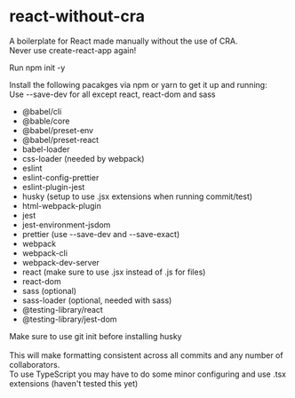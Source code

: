 # react-without-cra

A boilerplate for React made manually without the use of CRA.<br>
Never use create-react-app again!

Run npm init -y

Install the following pacakges via npm or yarn to get it up and running:<br>
Use --save-dev for all except react, react-dom and sass
- @babel/cli
- @bable/core
- @babel/preset-env
- @babel/preset-react
- babel-loader
- css-loader (needed by webpack)
- eslint
- eslint-config-prettier
- eslint-plugin-jest
- husky (setup to use .jsx extensions when running commit/test)
- html-webpack-plugin
- jest
- jest-environment-jsdom
- prettier (use --save-dev and --save-exact)
- webpack 
- webpack-cli 
- webpack-dev-server
- react (make sure to use .jsx instead of .js for files)
- react-dom 
- sass (optional)
- sass-loader (optional, needed with sass)
- @testing-library/react 
- @testing-library/jest-dom

Make sure to use git init before installing husky<br>
<br>
This will make formatting consistent across all commits and any number of collaborators.<br>
To use TypeScript you may have to do some minor configuring and use .tsx extensions (haven't tested this yet)
